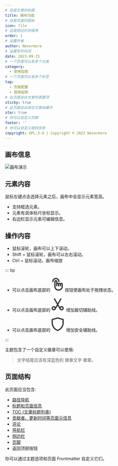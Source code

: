 ```yaml
---
# 这是文章的标题
title: 画布功能
# 这是页面的图标
icon: file
# 这是侧边栏的顺序
order: 1
# 设置作者
author: Nevermore
# 设置写作时间
date: 2023-09-15
# 一个页面可以有多个分类
category:
  - 使用指南
# 一个页面可以有多个标签
tag:
  - 页面配置
  - 使用指南
# 此页面会在文章列表置顶
sticky: true
# 此页面会出现在文章收藏中
star: true
# 你可以自定义页脚
footer: ''
# 你可以自定义版权信息
copyright: GPL-3.0 | Copyright © 2023 Nevermore
---
```


## 画布信息

![画布演示](/assets/gif/canvas.gif)

## 元素内容

鼠标左键点击选择元素之后，画布中会显示元素宽高。

- 支持框选元素。
- 元素有具体标尺坐标显示。
- 右边栏显示元素可编辑信息。

## 操作内容

- 鼠标滚轮，画布可以上下滚动。
- Shift + 鼠标滚轮，画布可以左右滚动。
- Ctrl  + 鼠标滚动，画布缩放

::: tip

- 可以点击画布底部的![](/assets/image/click-tap.svg)按钮使画布处于拖拽状态。

- 可以点击画布底部的![](/assets/image/cutting-one.svg) 增加裁切辅助线。

- 可以点击画布底部的![](/assets/image/shield.svg) 增加安全辅助线。

:::

主题包含了一个自定义徽章可以使用:

> 文字结尾应该有深蓝色的 徽章文字 徽章。 <Badge text="徽章文字" color="#242378" />

## 页面结构

此页面应当包含:

- [路径导航](https://theme-hope.vuejs.press/zh/guide/layout/breadcrumb.html)
- [标题和页面信息](https://theme-hope.vuejs.press/zh/guide/feature/page-info.html)
- [TOC (文章标题列表)](https://theme-hope.vuejs.press/zh/guide/layout/page.html#标题列表)
- [贡献者、更新时间等页面元信息](https://theme-hope.vuejs.press/guide/feature/meta.html)
- [评论](https://theme-hope.vuejs.press/zh/guide/feature/comment.html)
- [导航栏](https://theme-hope.vuejs.press/zh/guide/layout/navbar.html)
- [侧边栏](https://theme-hope.vuejs.press/zh/guide/layout/sidebar.html)
- [页脚](https://theme-hope.vuejs.press/zh/guide/layout/footer.html)
- 返回顶部按钮

你可以通过主题选项和页面 Frontmatter 自定义它们。
